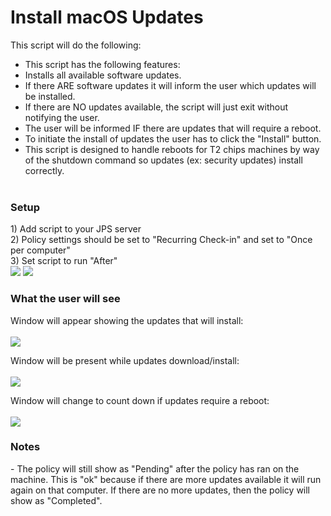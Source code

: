 <h1>Install macOS Updates</h1>

This script will do the following:<br>
- This script has the following features:  <br>
- Installs all available software updates.<br>
- If there ARE software updates it will inform the user which updates will be installed.<br>
- If there are NO updates available, the script will just exit without notifying the user. <br> 
- The user will be informed IF there are updates that will require a reboot.<br>
- To initiate the install of updates the user has to click the "Install" button.<br>
- This script is designed to handle reboots for T2 chips machines by way of the shutdown command so updates (ex: security updates) install correctly.<br><br>


<h3>Setup</h3>
1) Add script to your JPS server<br>
2) Policy settings should be set to "Recurring Check-in" and set to "Once per computer"<br>
3) Set script to run "After"<br>
<img src="https://github.com/stuutz/JAMF-Scripts/blob/master/Install_AdobeFlashPlayer/PolicyGeneralSettings.png">
<img src="https://github.com/stuutz/JAMF-Scripts/blob/master/Install_AdobeFlashPlayer/ScriptPolicy.png">

<h3>What the user will see</h3>
Window will appear showing the updates that will install:<br><br>
<img src="https://github.com/stuutz/JAMF-Scripts/blob/master/Install_AdobeFlashPlayer/ShowUpdates.png">

Window will be present while updates download/install:<br><br>
<img src="https://github.com/stuutz/JAMF-Scripts/blob/master/Install_AdobeFlashPlayer/UpdateStatus.png">

Window will change to count down if updates require a reboot:<br><br>
<img src="https://github.com/stuutz/JAMF-Scripts/blob/master/Install_AdobeFlashPlayer/RebootCountDown.png">

<h3>Notes</h3>
- The policy will still show as "Pending" after the policy has ran on the machine.  This is "ok" because if there are more updates available it will run again on that computer.  If there are no more updates, then the policy will show as "Completed".
